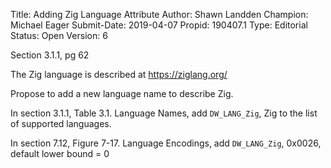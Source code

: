 Title:       Adding Zig Language Attribute
Author:      Shawn Landden
Champion:    Michael Eager
Submit-Date: 2019-04-07
Propid:      190407.1
Type:        Editorial
Status:      Open
Version:     6

Section 3.1.1, pg 62

The Zig language is described at https://ziglang.org/

Propose to add a new language name to describe Zig.

In section 3.1.1, Table 3.1. Language Names, add
   `DW_LANG_Zig`, Zig
to the list of supported languages.

In section 7.12, Figure 7-17. Language Encodings, add
   `DW_LANG_Zig`, 0x0026, default lower bound = 0
